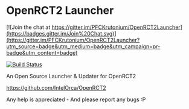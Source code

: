 OpenRCT2 Launcher
================

[![Join the chat at https://gitter.im/PFCKrutonium/OpenRCT2Launcher](https://badges.gitter.im/Join%20Chat.svg)](https://gitter.im/PFCKrutonium/OpenRCT2Launcher?utm_source=badge&utm_medium=badge&utm_campaign=pr-badge&utm_content=badge)

[![Build Status](https://travis-ci.org/PFCKrutonium/OpenRCT2Launcher.svg?branch=master)](https://travis-ci.org/PFCKrutonium/OpenRCT2Launcher)

An Open Source Launcher &amp; Updater for OpenRCT2


https://github.com/IntelOrca/OpenRCT2

Any help is appreciated - And please report any bugs :P
